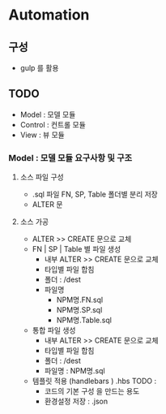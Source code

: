 # Automation

## 구성
- gulp 를 활용


## TODO
- Model : 모델 모듈
- Control : 컨트롤 모듈
- View : 뷰 모듈



### Model : 모델 모듈 요구사항 및 구조

1. 소스 파일 구성
    - .sql 파일 FN, SP, Table 폴더별 분리 저장 
    - ALTER 문

2. 소스 가공
    - ALTER >> CREATE 문으로 교체
    - FN | SP | Table 별 파일 생성
        + 내부 ALTER >> CREATE 문으로 교체
        + 타입별 파일 합침
        + 폴더 : /dest
        + 파일명 
            * NPM명.FN.sql
            * NPM명.SP.sql
            * NPM명.Table.sql
    - 통합 파일 생성
        + 내부 ALTER >> CREATE 문으로 교체
        + 타입별 파일 합침  
        + 폴더 : /dest           
        + 파일명 : NPM명.sql
    - 템플릿 적용 (handlebars )  .hbs       TODO :
        + 코드의 기본 구성 을 만드는 용도
        + 환경설정 저장 : .json


